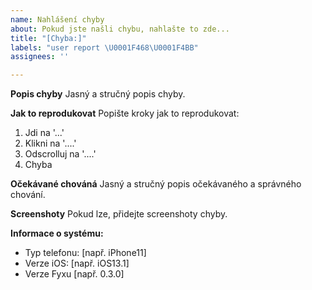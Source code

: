 ```yaml
---
name: Nahlášení chyby
about: Pokud jste našli chybu, nahlašte to zde...
title: "[Chyba:]"
labels: "user report \U0001F468‍\U0001F4BB"
assignees: ''

---
```


**Popis chyby**
Jasný a stručný popis chyby.

**Jak to reprodukovat**
Popište kroky jak to reprodukovat:
1. Jdi na '...'
2. Klikni na '....'
3. Odscrolluj na '....'
4. Chyba

**Očekávané chováná**
Jasný a stručný popis očekávaného a správného chování.

**Screenshoty**
Pokud lze, přidejte screenshoty chyby.

**Informace o systému:**
 - Typ telefonu: [např. iPhone11]
 - Verze iOS: [např. iOS13.1]
 - Verze Fyxu [např. 0.3.0]
